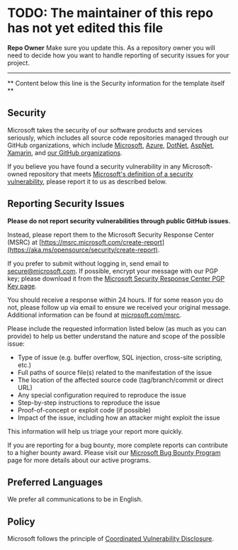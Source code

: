 # TODO: The maintainer of this repo has not yet edited this file

**Repo Owner** Make sure you update this. As a repository owner you will need to decide how you want to handle reporting of security issues for your project.

---

** Content below this line is the Security information for the template itself **

<!-- BEGIN MICROSOFT SECURITY.MD V0.0.7 BLOCK -->

## Security

Microsoft takes the security of our software products and services seriously, which includes all source code repositories managed through our GitHub organizations, which include [Microsoft](https://github.com/Microsoft), [Azure](https://github.com/Azure), [DotNet](https://github.com/dotnet), [AspNet](https://github.com/aspnet), [Xamarin](https://github.com/xamarin), and [our GitHub organizations](https://opensource.microsoft.com/).

If you believe you have found a security vulnerability in any Microsoft-owned repository that meets [Microsoft's definition of a security vulnerability](https://aka.ms/opensource/security/definition), please report it to us as described below.

## Reporting Security Issues

**Please do not report security vulnerabilities through public GitHub issues.**

Instead, please report them to the Microsoft Security Response Center (MSRC) at [https://msrc.microsoft.com/create-report](https://aka.ms/opensource/security/create-report).

If you prefer to submit without logging in, send email to [secure@microsoft.com](mailto:secure@microsoft.com). If possible, encrypt your message with our PGP key; please download it from the [Microsoft Security Response Center PGP Key page](https://aka.ms/opensource/security/pgpkey).

You should receive a response within 24 hours. If for some reason you do not, please follow up via email to ensure we received your original message. Additional information can be found at [microsoft.com/msrc](https://aka.ms/opensource/security/msrc).

Please include the requested information listed below (as much as you can provide) to help us better understand the nature and scope of the possible issue:

-   Type of issue (e.g. buffer overflow, SQL injection, cross-site scripting, etc.)
-   Full paths of source file(s) related to the manifestation of the issue
-   The location of the affected source code (tag/branch/commit or direct URL)
-   Any special configuration required to reproduce the issue
-   Step-by-step instructions to reproduce the issue
-   Proof-of-concept or exploit code (if possible)
-   Impact of the issue, including how an attacker might exploit the issue

This information will help us triage your report more quickly.

If you are reporting for a bug bounty, more complete reports can contribute to a higher bounty award. Please visit our [Microsoft Bug Bounty Program](https://aka.ms/opensource/security/bounty) page for more details about our active programs.

## Preferred Languages

We prefer all communications to be in English.

## Policy

Microsoft follows the principle of [Coordinated Vulnerability Disclosure](https://aka.ms/opensource/security/cvd).

<!-- END MICROSOFT SECURITY.MD BLOCK -->
